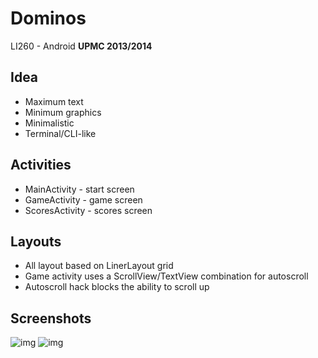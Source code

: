 # Dominos
LI260 - Android
**UPMC 2013/2014**

## Idea 
- Maximum text 
- Minimum graphics 
- Minimalistic 
- Terminal/CLI-like

## Activities
- MainActivity - start screen 
- GameActivity - game screen
- ScoresActivity - scores screen

## Layouts 
- All layout based on LinerLayout grid 
- Game activity uses a ScrollView/TextView combination for autoscroll 
- Autoscroll hack blocks the ability to scroll up 

## Screenshots
![img](http://i.imgur.com/2ysJ6dM.jpg)
![img](http://i.imgur.com/8kgkr1t.jpg)
